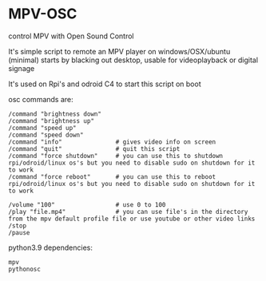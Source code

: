 # MPV-OSC
control MPV with Open Sound Control 

It's simple script to remote an MPV player on windows/OSX/ubuntu (minimal)
starts by blacking out desktop, usable for videoplayback or digital signage

It's used on Rpi's and odroid C4 to start this script on boot

osc commands are:
```
/command "brightness down"
/command "brightness up"
/command "speed up"
/command "speed down"
/command "info"               # gives video info on screen
/command "quit"               # quit this script
/command "force shutdown"     # you can use this to shutdown rpi/odroid/linux os's but you need to disable sudo on shutdown for it to work
/command "force reboot"       # you can use this to reboot rpi/odroid/linux os's but you need to disable sudo on shutdown for it to work

/volume "100"                 # use 0 to 100
/play "file.mp4"              # you can use file's in the directory from the mpv default profile file or use youtube or other video links
/stop
/pause
```

python3.9
dependencies:
```
mpv
pythonosc
```
